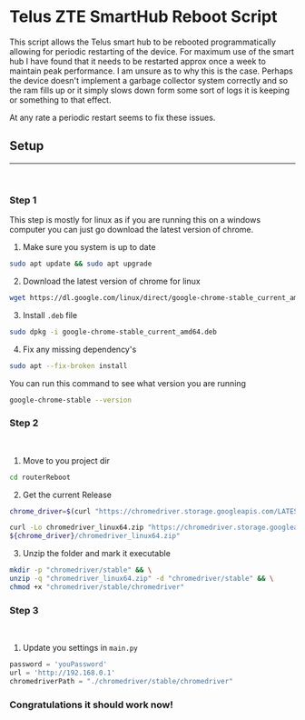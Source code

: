 # Telus ZTE SmartHub Reboot Script

This script allows the Telus smart hub to be rebooted programmatically allowing for periodic restarting of the device. For maximum use of the smart hub I have found that it needs to be restarted approx once a week to maintain peak performance.
I am unsure as to why this is the case. Perhaps the device doesn't implement a garbage collector system correctly and so the ram fills up or it simply slows down form some sort of logs it is keeping or something to that effect.

At any rate a periodic restart seems to fix these issues.

## Setup

----
<br>

### Step 1

This step is mostly for linux as if you are running this on a windows computer you can just go download the latest version of chrome.

1. Make sure you system is up to date

```bash
sudo apt update && sudo apt upgrade
```

2. Download the latest version of chrome for linux
```bash
wget https://dl.google.com/linux/direct/google-chrome-stable_current_amd64.deb
```
3. Install <code>.deb</code> file

```bash
sudo dpkg -i google-chrome-stable_current_amd64.deb
```

4. Fix any missing dependency's
```bash
sudo apt --fix-broken install
```
You can run this command to see what version you are running
```bash
google-chrome-stable --version
```

### Step 2

<br>

1. Move to you project dir

```bash
cd routerReboot
```

2. Get the current Release

```bash
chrome_driver=$(curl "https://chromedriver.storage.googleapis.com/LATEST_RELEASE") 
```

```bash
curl -Lo chromedriver_linux64.zip "https://chromedriver.storage.googleapis.com/\
${chrome_driver}/chromedriver_linux64.zip"
```
3. Unzip the folder and mark it executable 
```bash
mkdir -p "chromedriver/stable" && \
unzip -q "chromedriver_linux64.zip" -d "chromedriver/stable" && \
chmod +x "chromedriver/stable/chromedriver"
```

### Step 3
<br>

1. Update you settings in <code>main.py</code>

```python
password = 'youPassword'
url = 'http://192.168.0.1'
chromedriverPath = "./chromedriver/stable/chromedriver"
```


### Congratulations it should work now!